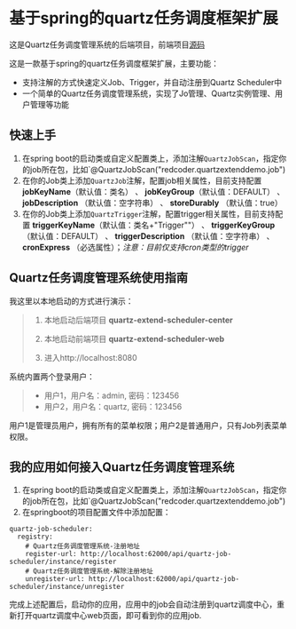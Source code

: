 # 基于spring的quartz任务调度框架扩展

这是Quartz任务调度管理系统的后端项目，前端项目[源码](https://github.com/redcoder54/spring-quartz-extend-web)

这是一款基于spring的quartz任务调度框架扩展，主要功能：

- 支持注解的方式快速定义Job、Trigger，并自动注册到Quartz Scheduler中
- 一个简单的Quartz任务调度管理系统，实现了Jo管理、Quartz实例管理、用户管理等功能

## 快速上手

1. 在spring boot的启动类或自定义配置类上，添加注解`QuartzJobScan`，指定你的job所在包，比如`@QuartzJobScan("redcoder.quartzextenddemo.job")
2. 在你的Job类上添加`QuartzJob`注解，配置job相关属性，目前支持配置 **jobKeyName**（默认值：类名） 、 **jobKeyGroup**（默认值：DEFAULT） 、 **jobDescription**
   （默认值：空字符串） 、 **storeDurably** （默认值：true）
3. 在你的Job类上添加`QuartzTrigger`注解，配置trigger相关属性，目前支持配置 **triggerKeyName**（默认值：类名+"Trigger""） 、 **triggerKeyGroup**（默认值：DEFAULT） 、 **triggerDescription**
   （默认值：空字符串） 、 **cronExpress** （必选属性）；*注意：目前仅支持cron类型的trigger*

## Quartz任务调度管理系统使用指南

我这里以本地启动的方式进行演示：

> 1. 本地启动后端项目 **quartz-extend-scheduler-center**
>   
> 2. 本地启动前端项目 **quartz-extend-scheduler-web**
>   
> 3. 进入http://localhost:8080

系统内置两个登录用户：

> - 用户1，用户名：admin, 密码：123456
> - 用户2，用户名：quartz, 密码：123456

用户1是管理员用户，拥有所有的菜单权限；用户2是普通用户，只有Job列表菜单权限。

## 我的应用如何接入Quartz任务调度管理系统

1. 在spring boot的启动类或自定义配置类上，添加注解`QuartzJobScan`，指定你的job所在包，比如`@QuartzJobScan("redcoder.quartzextenddemo.job")
2. 在springboot的项目配置文件中添加配置：
```
quartz-job-scheduler:
  registry:
    # Quartz任务调度管理系统-注册地址
    register-url: http://localhost:62000/api/quartz-job-scheduler/instance/register
    # Quartz任务调度管理系统-解除注册地址
    unregister-url: http://localhost:62000/api/quartz-job-scheduler/instance/unregister
```

完成上述配置后，启动你的应用，应用中的job会自动注册到quartz调度中心，重新打开quartz调度中心web页面，即可看到你的应用job.